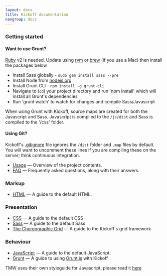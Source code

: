 ```yaml
---
layout: docs
title: Kickoff documentation
navgroup: docs
---
```


### Getting started

#### Want to use Grunt?
[Ruby](https://www.ruby-lang.org/en/) v2 is needed. Update using [rvm](http://rvm.io/) or [brew](http://brew.sh) (if you use a Mac) then install the packages below

* Install Sass globally - `sudo gem install sass --pre`
* Install Node from [nodejs.org](http://nodejs.org/)
* Install Grunt CLI - `npm install -g grunt-cli`
* Navigate to (`cd`) your project directory and run 'npm install' which will install all Grunt's dependencies
* Run 'grunt watch' to watch for changes and compile Sass/Javascript

When using Grunt with Kickoff, source maps are created for both the Javascript and Sass. Javascript is compiled to the `/js/dist` and Sass is compiled to the '/css' folder.

#### Using Git?
Kickoff's [.gitignore](https://github.com/tmwagency/kickoff/blob/master/.gitignore#L28) file ignores the `/dist` folder and `.map` files by default. You will want to uncomment these lines if you are compiling these on the server; think continuous integration.

* [Usage](usage.html) — Overview of the project contents.
* [FAQ](faq.html) — Frequently asked questions, along with their answers.

### Markup

* [HTML](html.html) — A guide to the default HTML.

### Presentation

* [CSS](css.html) — A guide to the default CSS
* [Sass](sass.html) — A guide to the default Sass
* [The Choreographic Grid](grid.html) — A guide to the Kickoff's grid framework
<!-- * [Typography](typography.html) — A more in-depth guide to Kickoff's type styles -->

### Behaviour

* [JavaScript](js.html) — A guide to the default JavaScript.
* [Grunt](grunt.html) — A guide to using [Grunt.js](http://gruntjs.com) with Kickoff

TMW uses their own styleguide for Javascript, please read it [here](https://github.com/tmwagency/TMW-frontend-guidelines/blob/master/Front-End%20development%20guidelines.mdown#section-6)
